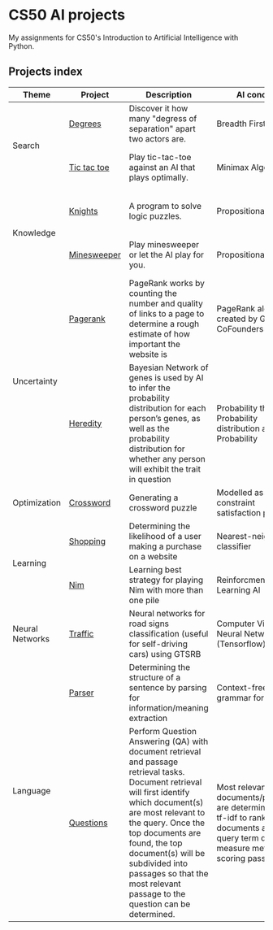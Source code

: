 # CS50 AI projects

My assignments for CS50's Introduction to Artificial Intelligence with Python.

## Projects index

<table>
    <thead>
        <tr>
            <th>Theme</th>
            <th>Project</th>
            <th>Description</th>
            <th>AI concept</th>
            <th>  Demo  </th>
        </tr>
    </thead>
    <tbody>
        <tr>
            <td rowspan=2>Search</td>
            <td><a href="./0-search/0a-degrees">Degrees</a></td>
            <td>Discover it how many "degress of separation" apart two actors are.</td>
            <td>Breadth First Search</td>
            <td>
                <a href="https://www.youtube.com/watch?v=bwd0eSYMlmM&t=28s">Video link</a>
                <a href="https://cs50.harvard.edu/ai/2020/projects/0/degrees/">Theory link</a>
            </td>
        </tr>
        <tr>
            <td><a href="./0-search/0b-tictactoe">Tic tac toe</a></td>
            <td>Play tic-tac-toe against an AI that plays optimally.</td>
            <td>Minimax Algorithm</td>
            <td>
                <a href="https://www.youtube.com/watch?v=ukjCBsOTEFI">Video link</a>
                <a href="https://cs50.harvard.edu/ai/2020/projects/0/tictactoe/">Theory link</a>
            </td>
        </tr>
        <tr>
            <td rowspan=2>Knowledge</td>
            <td><a href="./1-knowledge/1a-knights">Knights</a></td>
            <td>A program to solve logic puzzles.</td>
            <td>Propositional Logic</td>
            <td>
                <a href="https://www.youtube.com/watch?v=h_FmpQOj81M">Video link</a>
                <a href="https://cs50.harvard.edu/ai/2020/projects/1/knights/">Theory link</a>
            </td>
        </tr>
        <tr>
            <td><a href="./1-knowledge/1b-minesweeper">Minesweeper</a></td>
            <td>Play minesweeper or let the AI play for you.</td>
            <td>Propositional Logic</td>
            <td>
                <a href="https://www.youtube.com/watch?v=Uz8VEFvfnOU">Video link</a>
                <a href="https://cs50.harvard.edu/ai/2020/projects/1/minesweeper/">Theory link</a>
            </td>
        </tr>
        <tr>
            <td rowspan=2>Uncertainty</td>
            <td><a href="./2-uncertainty/2a-pagerank">Pagerank</a></td>
            <td>PageRank works by counting the number and quality of links to a page to determine a rough estimate of how important the website is</td>
            <td>PageRank algorithm created by Google's CoFounders</td>
            <td>
                <a href="https://cs50.harvard.edu/ai/2020/projects/2/pagerank/">Theory link</a>
            </td>
        </tr>
        <tr>
            <td><a href="./2-uncertainty/2b-heredity">Heredity</a></td>
            <td>Bayesian Network of genes is used by AI to infer the probability distribution for each person’s genes, as well as the probability distribution for whether any person will exhibit the trait in question</td>
            <td>Probability theory: Probability distribution and Joint Probability</td>
            <td><a href="https://cs50.harvard.edu/ai/2020/projects/2/heredity/">Theory link</a></td>
        </tr>
        <tr>
            <td rowspan=1>Optimization</td>
            <td><a href="./3-optimization/3a-crossword">Crossword</a></td>
            <td>Generating a crossword puzzle</td>
            <td>Modelled as constraint satisfaction problem</td>
            <td><a href="https://cs50.harvard.edu/ai/2020/projects/3/crossword/">Theory link</a></td>
        </tr>
        <tr>
            <td rowspan=2>Learning</td>
            <td><a href="./4-learning/4a-shopping">Shopping</a></td>
            <td>Determining the likelihood of a user making a purchase on a website</td>
            <td>Nearest-neighbor classifier</td>
            <td><a href="https://cs50.harvard.edu/ai/2020/projects/4/shopping/">Theory link</a></td>
        </tr>
        <tr>
            <td><a href="./4-learning/4b-nim">Nim</a></td>
            <td>Learning best strategy for playing Nim with more than one pile</td>
            <td>Reinforcment Learning AI</td>
            <td><a href="https://cs50.harvard.edu/ai/2020/projects/4/nim/">Theory link</a></td>
        </tr>
        <tr>
            <td rowspan=1>Neural Networks</td>
            <td><a href="./5-neural_networks/5a-traffic">Traffic</a></td>
            <td>Neural networks for road signs classification (useful for self-driving cars) using GTSRB</td>
            <td>Computer Vision with Neural Networks (Tensorflow)</td>
            <td><a href="https://cs50.harvard.edu/ai/2020/projects/5/traffic/">Theory link</a></td>
        </tr>
        <tr>
            <td rowspan=2>Language</td>
            <td><a href="./6-language/6a-parser">Parser</a></td>
            <td>Determining the structure of a sentence by parsing for information/meaning extraction</td>
            <td>Context-free grammar formalism</td>
            <td><a href="https://cs50.harvard.edu/ai/2020/projects/6/parser/">Theory link</a></td>
        </tr>
        <tr>
            <td><a href="./6-language/6b-questions">Questions</a></td>
            <td>Perform Question Answering (QA) with document retrieval and passage retrieval tasks. Document retrieval will first identify which document(s) are most relevant to the query. Once the top documents are found, the top document(s) will be subdivided into passages so that the most relevant passage to the question can be determined.</td>
            <td>Most relevant documents/passages are determined by tf-idf to rank documents and query term density measure metric for scoring passages</td>
            <td><a href="https://cs50.harvard.edu/ai/2020/projects/6/questions/">Theory link</a></td>
        </tr>
    </tbody>

</table>
